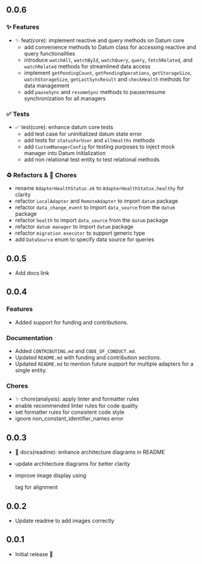 ## 0.0.6

### ✨ Features

- ✨ feat(core): implement reactive and query methods on Datum core
  - add convenience methods to Datum class for accessing reactive and query functionalities
  - introduce `watchAll`, `watchById`, `watchQuery`, `query`, `fetchRelated`, and `watchRelated` methods for streamlined data access
  - implement `getPendingCount`, `getPendingOperations`, `getStorageSize`, `watchStorageSize`, `getLastSyncResult` and `checkHealth` methods for data management
  - add `pauseSync` and `resumeSync` methods to pause/resume synchronization for all managers

### ✅ Tests

- ✅ test(core): enhance datum core tests
  - add test case for uninitialized datum state error
  - add tests for `statusForUser` and `allHealths` methods
  - add `CustomManagerConfig` for testing purposes to inject mock manager into Datum initialization
  - add non relational test entity to test relational methods

### ♻️ Refactors & 🧹 Chores

- rename `AdapterHealthStatus.ok` to `AdapterHealthStatus.healthy` for clarity
- refactor `LocalAdapter` and `RemoteAdapter` to import `datum` package
- refactor `data_change_event` to import `data_source` from the `datum` package
- refactor `health` to import `data_source` from the `datum` package
- refactor `datum manager` to import `datum` package
- refactor `migration executor` to support generic type
- add `DataSource` enum to specify data source for queries

## 0.0.5
- Add docs link



## 0.0.4

### Features

- Added support for funding and contributions.

### Documentation

- Added `CONTRIBUTING.md` and `CODE_OF_CONDUCT.md`.
- Updated `README.md` with funding and contribution sections.
- Updated `README.md` to mention future support for multiple adapters for a single entity.

### Chores

- ✨ chore(analysis): apply linter and formatter rules
- enable recommended linter rules for code quality
- set formatter rules for consistent code style
- ignore non_constant_identifier_names error

## 0.0.3
- 📝 docs(readme): enhance architecture diagrams in README

- update architecture diagrams for better clarity
- improve image display using <p> tag for alignment


## 0.0.2
- Update readme to add images correctly


## 0.0.1
- Initial release 🎉

